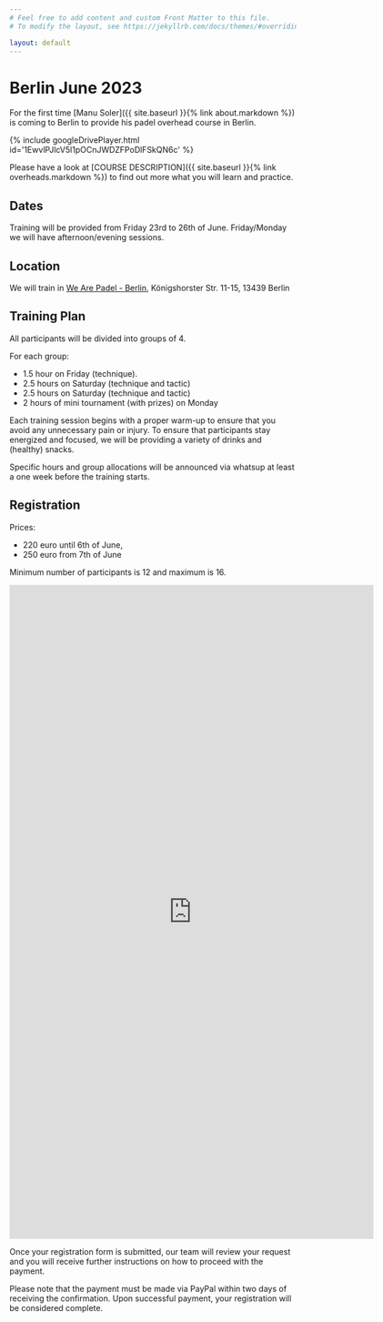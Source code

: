 ```yaml
---
# Feel free to add content and custom Front Matter to this file.
# To modify the layout, see https://jekyllrb.com/docs/themes/#overriding-theme-defaults

layout: default
---
```


# Berlin June 2023

For the first time [Manu Soler]({{ site.baseurl }}{% link about.markdown %}) is coming to Berlin to provide his padel overhead course in Berlin.

{% include googleDrivePlayer.html id='1EwvlPJlcV5l1pOCnJWDZFPoDlFSkQN6c' %}

Please have a look at [COURSE DESCRIPTION]({{ site.baseurl }}{% link overheads.markdown %}) to find out more what you will learn and practice.

## Dates
Training will be provided from Friday 23rd to 26th of June. Friday/Monday we will have afternoon/evening sessions.

## Location
We will train in <a href="https://wearepadel.com/de/berlin" target="_blank">We Are Padel - Berlin</a>, 
Königshorster Str. 11-15, 13439 Berlin

## Training Plan
All participants will be divided into groups of 4.

For each group:

- 1.5 hour on Friday (technique).
- 2.5 hours on Saturday (technique and tactic)
- 2.5 hours on Saturday (technique and tactic)
- 2 hours of mini tournament (with prizes) on Monday 

Each training session begins with a proper warm-up to ensure that you avoid any unnecessary pain or injury.
To ensure that participants stay energized and focused, we will be providing a variety of drinks and (healthy) snacks.

Specific hours and group allocations will be announced via whatsup at least a one week before the training starts.

## Registration
Prices:

- 220 euro until 6th of June,
- 250 euro from 7th of June

Minimum number of participants is 12 and maximum is 16.
<iframe src="https://docs.google.com/forms/d/e/1FAIpQLSdvglcNnQe1y-j99oIzrooSmvyBiMtp_t6ME-tIF0NvTkxULg/viewform?embedded=true" width="640" height="1150" frameborder="0" marginheight="0" marginwidth="0">Loading…</iframe>

Once your registration form is submitted, our team will review your request and you will receive further instructions on how to proceed with the payment.

Please note that the payment must be made via PayPal within two days of receiving the confirmation. Upon successful payment, your registration will be considered complete.

